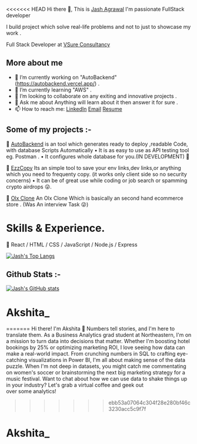 <<<<<<< HEAD
Hi there 👋, 
This is [Jash Agrawal](https://jashagrawal.in/) 
I'm passionate FullStack developer

I build project which solve real-life problems and not to just to showcase my work .

Full Stack Developer at [VSure Consultancy](https://www.vsureconsultancy.com/)

## More about me

- 🔭 I’m currently working on "AutoBackend" (https://autobackend.vercel.app/) .
- 🌱 I’m currently learning "AWS" .
- 👯 I’m looking to collaborate on any exiting and innovative projects .
- 💬 Ask me about Anything will learn about it then answer it for sure .
- 📫 How to reach me:
[LinkedIn](https://www.linkedin.com/in/jash--agrawal/)  [Email](agrawaljash99@gmail.com) [Resume](https://jashagrawal.in/resume/)

## Some of my projects :-

🔗 [AutoBackend](https://autobackend.vercel.app/) is an tool which generates ready to deploy ,readable Code, with database Scripts Automatically
• It is as easy to use as API testing tool eg. Postman .
• It configures whole database for you.(IN DEVELOPMENT)
🔗 

🔗 [EzzCopy](https://ezzcopy.vercel.app/) Its an simple tool to save your env links,dev links,or anything which you need to frequenty copy.
(it works only client side so no security concerns)
• It can be of great use while coding or job search or spamming crypto airdrops 😜.


🔗 [Olx Clone](https://olx-clone-frontend-lake.vercel.app/)
An Olx Clone Which is basically an second hand ecommerce store . (Was An interview Task 😜)

# Skills & Experience.
📕 React / HTML / CSS / JavaScript / Node.js / Express


[![Jash's Top Langs](https://github-readme-stats.vercel.app/api/top-langs/?username=JashAgrawal)](https://github.com/JashAgrawal/github-readme-stats)


## Github Stats :-
[![Jash's GitHub stats](https://github-readme-stats.vercel.app/api?username=JashAgrawal)](https://github.com/JashAgrawal/github-readme-stats)
# Akshita_
=======
Hi there! I'm Akshita 👋
Numbers tell stories, and I'm here to translate them. As a Business Analytics grad student at Northeastern, I'm on a mission to turn data into decisions that matter.
Whether I'm boosting hotel bookings by 25% or optimizing marketing ROI, I love seeing how data can make a real-world impact. From crunching numbers in SQL to crafting eye-catching visualizations in Power BI, I'm all about making sense of the data puzzle.
When I'm not deep in datasets, you might catch me commentating on women's soccer or brainstorming the next big marketing strategy for a music festival.
Want to chat about how we can use data to shake things up in your industry? Let's grab a virtual coffee and geek out over some analytics!
>>>>>>> ebb53a07064c304f28e280bf46c3230acc5c9f7f
# Akshita_

